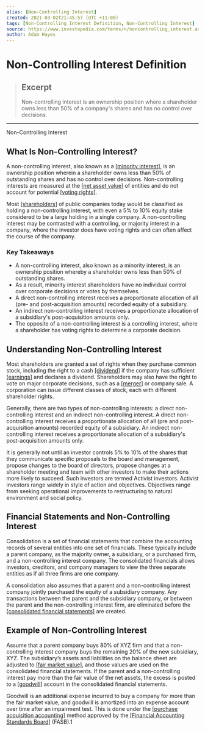 ```yaml
---
alias: [Non-Controlling Interest]
created: 2021-03-02T21:45:57 (UTC +11:00)
tags: [Non-Controlling Interest Definition, Non-Controlling Interest]
source: https://www.investopedia.com/terms/n/noncontrolling_interest.asp
author: Adam Hayes
---
```


# Non-Controlling Interest Definition

> ## Excerpt
> Non-controlling interest is an ownership position where a shareholder owns less than 50% of a company's shares and has no control over decisions.

---

Non-Controlling Interest
## What Is Non-Controlling Interest?

A non-controlling interest, also known as a [[minority interest]](https://www.investopedia.com/terms/m/minorityinterest.asp), is an ownership position wherein a shareholder owns less than 50% of outstanding shares and has no control over decisions. Non-controlling interests are measured at the [[net asset value]](https://www.investopedia.com/terms/n/nav.asp) of entities and do not account for potential [[voting rights]](https://www.investopedia.com/terms/v/votingright.asp).

Most [[shareholders]](https://www.investopedia.com/terms/s/shareholder.asp) of public companies today would be classified as holding a non-controlling interest, with even a 5% to 10% equity stake considered to be a large holding in a single company. A non-controlling interest may be contrasted with a controlling, or majority interest in a company, where the investor does have voting rights and can often affect the course of the company.

### Key Takeaways

-   A non-controlling interest, also known as a minority interest, is an ownership position whereby a shareholder owns less than 50% of outstanding shares.
-   As a result, minority interest shareholders have no individual control over corporate decisions or votes by themselves.
-   A direct non-controlling interest receives a proportionate allocation of all (pre- and post-acquisition amounts) recorded equity of a subsidiary.
-   An indirect non-controlling interest receives a proportionate allocation of a subsidiary's post-acquisition amounts only.
-   The opposite of a non-controlling interest is a controlling interest, where a shareholder has voting rights to determine a corporate decision.

## Understanding Non-Controlling Interest

Most shareholders are granted a set of rights when they purchase common stock, including the right to a cash [[dividend]](https://www.investopedia.com/terms/d/dividend.asp) if the company has sufficient [[earnings]](https://www.investopedia.com/terms/e/earnings.asp) and declares a dividend. Shareholders may also have the right to vote on major corporate decisions, such as a [[merger]](https://www.investopedia.com/terms/m/merger.asp) or company sale. A corporation can issue different classes of stock, each with different shareholder rights.

Generally, there are two types of non-controlling interests: a direct non-controlling interest and an indirect non-controlling interest. A direct non-controlling interest receives a proportionate allocation of all (pre and post-acquisition amounts) recorded equity of a subsidiary. An indirect non-controlling interest receives a proportionate allocation of a subsidiary's post-acquisition amounts only. 

It is generally not until an investor controls 5% to 10% of the shares that they communicate specific proposals to the board and management, propose changes to the board of directors, propose changes at a shareholder meeting and team with other investors to make their actions more likely to succeed. Such investors are termed Activist investors. Activist investors range widely in style of action and objectives. Objectives range from seeking operational improvements to restructuring to natural environment and social policy.

## Financial Statements and Non-Controlling Interest

Consolidation is a set of financial statements that combine the accounting records of several entities into one set of financials. These typically include a parent company, as the majority owner, a subsidiary, or a purchased firm, and a non-controlling interest company. The consolidated financials allows investors, creditors, and company managers to view the three separate entities as if all three firms are one company.

A consolidation also assumes that a parent and a non-controlling interest company jointly purchased the equity of a subsidiary company. Any transactions between the parent and the subsidiary company, or between the parent and the non-controlling interest firm, are eliminated before the [[consolidated financial statements]](https://www.investopedia.com/terms/c/consolidatedfinancialstatement.asp) are created.

## Example of Non-Controlling Interest

Assume that a parent company buys 80% of XYZ firm and that a non-controlling interest company buys the remaining 20% of the new subsidiary, XYZ. The subsidiary’s assets and liabilities on the balance sheet are adjusted to [[fair market value]](https://www.investopedia.com/terms/f/fairmarketvalue.asp), and those values are used on the consolidated financial statements. If the parent and a non-controlling interest pay more than the fair value of the net assets, the excess is posted to a [[goodwill]](https://www.investopedia.com/terms/g/goodwill.asp) account in the consolidated financial statements.

Goodwill is an additional expense incurred to buy a company for more than the fair market value, and goodwill is amortized into an expense account over time after an impairment test. This is done under the [[purchase acquisition accounting]](https://www.investopedia.com/terms/p/purchaseacquisition.asp) method approved by the [[Financial Accounting Standards Board]](https://www.investopedia.com/terms/f/fasb.asp) (FASB).1
